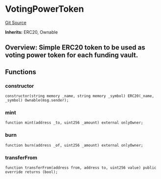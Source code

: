 # VotingPowerToken
[Git Source](https://github.com/StabilityNexus/FairFund/blob/64b2ecb7c60a5a1802be455db0565e9d73fc2a00/app/blockchain/src/VotingPowerToken.sol)

**Inherits:**
ERC20, Ownable

## Overview: Simple ERC20 token to be used as voting power token for each funding vault.

## Functions
### constructor


```solidity
constructor(string memory _name, string memory _symbol) ERC20(_name, _symbol) Ownable(msg.sender);
```

### mint


```solidity
function mint(address _to, uint256 _amount) external onlyOwner;
```

### burn


```solidity
function burn(address _of, uint256 _amount) external onlyOwner;
```

### transferFrom


```solidity
function transferFrom(address from, address to, uint256 value) public override returns (bool);
```

